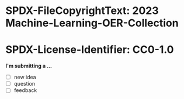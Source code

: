 # SPDX-FileCopyrightText: 2023 Machine-Learning-OER-Collection
# SPDX-License-Identifier: CC0-1.0

**I'm submitting a ...**

- [ ] new idea
- [ ] question
- [ ] feedback
